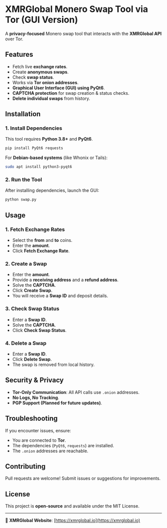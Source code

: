 # XMRGlobal Monero Swap Tool via Tor (GUI Version)

A **privacy-focused** Monero swap tool that interacts with the **XMRGlobal API** over Tor.

## Features
- Fetch live **exchange rates**.
- Create **anonymous swaps**.
- Check **swap status**.
- Works via **Tor onion addresses**.
- **Graphical User Interface (GUI) using PyQt6**.
- **CAPTCHA protection** for swap creation & status checks.
- **Delete individual swaps** from history.

## Installation

### **1. Install Dependencies**
This tool requires **Python 3.8+** and **PyQt6**.

```bash
pip install PyQt6 requests
```

For **Debian-based systems** (like Whonix or Tails):
```bash
sudo apt install python3-pyqt6
```

### **2. Run the Tool**
After installing dependencies, launch the GUI:
```bash
python swap.py
```

## Usage

### **1. Fetch Exchange Rates**
- Select the **from** and **to** coins.
- Enter the **amount**.
- Click **Fetch Exchange Rate**.

### **2. Create a Swap**
- Enter the **amount**.
- Provide a **receiving address** and a **refund address**.
- Solve the **CAPTCHA**.
- Click **Create Swap**.
- You will receive a **Swap ID** and deposit details.

### **3. Check Swap Status**
- Enter a **Swap ID**.
- Solve the **CAPTCHA**.
- Click **Check Swap Status**.

### **4. Delete a Swap**
- Enter a **Swap ID**.
- Click **Delete Swap**.
- The swap is removed from local history.

## Security & Privacy
- **Tor-Only Communication**: All API calls use `.onion` addresses.
- **No Logs, No Tracking**.
- **PGP Support (Planned for future updates)**.

## Troubleshooting
If you encounter issues, ensure:
- You are connected to **Tor**.
- The dependencies (`PyQt6`, `requests`) are installed.
- The `.onion` addresses are reachable.

## Contributing
Pull requests are welcome! Submit issues or suggestions for improvements.

## License
This project is **open-source** and available under the MIT License.

---
🔗 **XMRGlobal Website**: [https://xmrglobal.io](https://xmrglobal.io)
